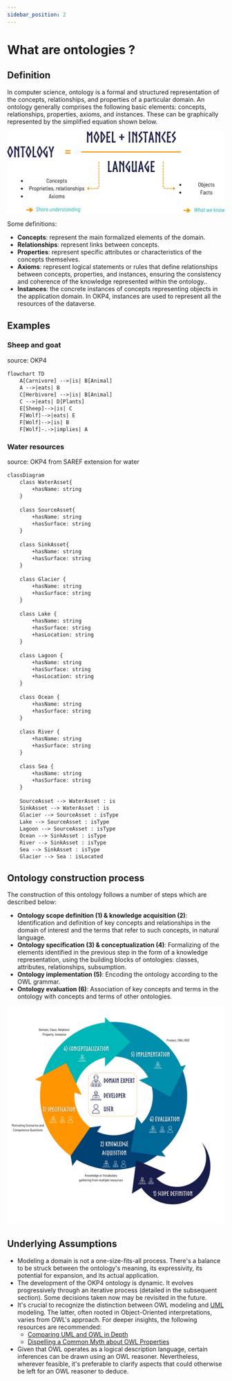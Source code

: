 ```yaml
---
sidebar_position: 2
---
```


# What are ontologies ?

## Definition

In computer science, ontology is a formal and structured representation of the concepts, relationships, and properties of a particular domain. An ontology generally comprises the following basic elements: concepts, relationships, properties, axioms, and instances. These can be graphically represented by the simplified equation shown below.

<center>
  <img src="/img/content/technical-documentation/ontology_equation.webp" alt="Ontology equation"></img>
</center>

Some definitions:

- **Concepts**: represent the main formalized elements of the domain.
- **Relationships**: represent links between concepts.
- **Properties**: represent specific attributes or characteristics of the concepts themselves.
- **Axioms**: represent logical statements or rules that define relationships between concepts, properties, and instances, ensuring the consistency and coherence of the knowledge represented within the ontology..
- **Instances**: the concrete instances of concepts representing objects in the application domain. In OKP4, instances are used to represent all the resources of the dataverse.

## Examples

### Sheep and goat

source: OKP4

```mermaid
flowchart TD
    A[Carnivore] -->|is| B[Animal]
    A -->|eats| B
    C[Herbivore] -->|is| B[Animal]
    C -->|eats| D[Plants]
    E[Sheep]-->|is| C
    F[Wolf]-->|eats| E
    F[Wolf]-->|is| B
    F[Wolf]-.->|implies| A
```

### Water resources

source: OKP4 from SAREF extension for water

```mermaid
classDiagram
    class WaterAsset{
        +hasName: string
    }

    class SourceAsset{
        +hasName: string
        +hasSurface: string
    }

    class SinkAsset{
        +hasName: string
        +hasSurface: string
    }

    class Glacier {
        +hasName: string
        +hasSurface: string
    }

    class Lake {
        +hasName: string
        +hasSurface: string
        +hasLocation: string
    }

    class Lagoon {
        +hasName: string
        +hasSurface: string
        +hasLocation: string
    }

    class Ocean {
        +hasName: string
        +hasSurface: string
    }

    class River {
        +hasName: string
        +hasSurface: string
    }

    class Sea {
        +hasName: string
        +hasSurface: string
    }

    SourceAsset --> WaterAsset : is
    SinkAsset --> WaterAsset : is
    Glacier --> SourceAsset : isType
    Lake --> SourceAsset : isType
    Lagoon --> SourceAsset : isType
    Ocean --> SinkAsset : isType
    River --> SinkAsset : isType
    Sea --> SinkAsset : isType
    Glacier --> Sea : isLocated
```

## Ontology construction process

The construction of this ontology follows a number of steps which are described below:

- **Ontology scope definition (1) & knowledge acquisition (2)**: Identification and definition of key concepts and relationships in the domain of interest and the terms that refer to such concepts, in natural language.
- **Ontology specification (3) & conceptualization (4)**: Formalizing of the elements identified in the previous step in the form of a knowledge representation, using the building blocks of ontologies: classes, attributes, relationships, subsumption.
- **Ontology implementation (5)**: Encoding the ontology according to the OWL grammar.
- **Ontology evaluation (6)**: Association of key concepts and terms in the ontology with concepts and terms of other ontologies.

<center>
  <img src="/img/content/technical-documentation/ontology-construction-process.webp" alt="Ontology construction process"></img>
</center>

## Underlying Assumptions

- Modeling a domain is not a one-size-fits-all process. There's a balance to be struck between the ontology's meaning, its expressivity, its potential for expansion, and its actual application.
- The development of the OKP4 ontology is dynamic. It evolves progressively through an iterative process (detailed in the subsequent section). Some decisions taken now may be revisited in the future.
- It's crucial to recognize the distinction between OWL modeling and [UML](https://en.wikipedia.org/wiki/Unified_Modeling_Language) modeling. The latter, often rooted in Object-Oriented interpretations, varies from OWL's approach. For deeper insights, the following resources are recommended:
  - [Comparing UML and OWL in Depth](https://madoc.bib.uni-mannheim.de/1898/1/TR2008_004.pdf)
  - [Dispelling a Common Myth about OWL Properties](https://henrietteharmse.com/2018/06/22/a-common-misconception-regarding-owl-properties/)
- Given that OWL operates as a logical description language, certain inferences can be drawn using an OWL reasoner. Nevertheless, wherever feasible, it's preferable to clarify aspects that could otherwise be left for an OWL reasoner to deduce.